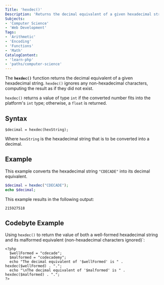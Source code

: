 ```yaml
---
Title: 'hexdec()'
Description: 'Returns the decimal equivalent of a given hexadecimal string.'
Subjects:
- 'Computer Science'
- 'Web Development'
Tags:
- 'Arithmetic'
- 'Encoding'
- 'Functions'
- 'Math'
CatalogContent:
- 'learn-php'
- 'paths/computer-science'
---
```


The **`hexdec()`** function returns the decimal equivalent of a given hexadecimal string. `hexdec()` ignores any non-hexadecimal characters,
computing the result as if they did not exist.

`hexdec()` returns a value of type `int` if the converted number fits into the platform's `int` type; otherwise, a `float` is returned.

## Syntax

```pseudo
$decimal = hexdec(hexString);
```

Where `hexString` is the hexadecimal string that is to be converted into a decimal.

## Example

This example converts the hexadecimal string `"CDECADE"` into its decimal equivalent.

```php
$decimal = hexdec("CDECADE");
echo $decimal;
```

This example results in the following output:

```shell
215927518
```

## Codebyte Example

Using `hexdec()` to return the value of both a well-formed hexadecimal string and its malformed equivalent (non-hexadecimal characters ignored)`:

```codebyte/php
<?php
  $wellFormed = "cdecade";
  $malformed = "codecademy";
  echo "The decimal equivalent of '$wellFormed' is " . hexdec($wellFormed) . ".";
  echo "\nThe decimal equivalent of '$malformed' is " . hexdec($malformed) . ".";
?>
```
